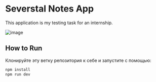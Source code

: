 # Severstal Notes App

This application is my testing task for an internship.

![image](https://github.com/user-attachments/assets/36904516-6066-40de-aec5-17f074dc0d5a)

## How to Run

Клонируйте эту ветку репозитория к себе и запустите с помощью:
```bash
npm install
npm run dev
```
